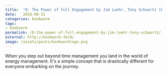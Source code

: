 ```yaml
---
title:  "8: The Power of Full Engagement by Jim Loehr, Tony Schwartz [Bookworm]"
date:   2016-08-31
categories: bookworm
tags:
- bookworm
permalink: /8-the-power-of-full-engagement-by-jim-loehr-tony-schwartz/
external: http://bookworm.fm/8/
image: /assets/posts/bookwormlogo.png
---
```

When you step out beyond time management you land in the world of energy management. It's a simple concept that is drastically different for everyone embarking on the journey.
<!--more-->